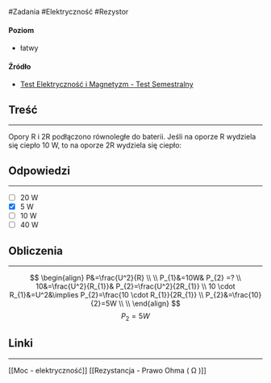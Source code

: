 #Zadania #Elektryczność  #Rezystor 
#### Poziom
- łatwy
#### Źródło
- [Test Elektryczność i Magnetyzm - Test Semestralny](https://forms.office.com/Pages/ResponseDetailPage.aspx?id=-b5xKxM7MkS19B9awieNDHc_TpPNOUxDgodrutpdKORUQ0tXMjJMTkNHVVMzR1NFVkJNTUlTRkNNVSQlQCN0PWcu&rid=22&GetResponseToken=XvVGiy20FFVTV7pjGbzHgi2Bo3R-0IPHOZvaaL_iQ4Y)
## Treść
---
Opory R i 2R podłączono równoległe do baterii. Jeśli na oporze R wydziela się ciepło 10 W, to na oporze 2R wydziela się ciepło:
## Odpowiedzi
---
- [ ] 20 W
- [x] 5 W
- [ ] 10 W
- [ ] 40 W

## Obliczenia
---

$$
\begin{align}
P&=\frac{U^2}{R} \\ \\
P_{1}&=10W& P_{2} =? \\
10&=\frac{U^2}{R_{1}}& P_{2}=\frac{U^2}{2R_{1}} \\
10 \cdot R_{1}&=U^2&\implies P_{2}=\frac{10 \cdot R_{1}}{2R_{1}} \\
P_{2}&=\frac{10}{2}=5W \\ \\
\end{align}
$$
$$
P_{2}=5W
$$
## Linki
---
[[Moc - elektryczność]]
[[Rezystancja - Prawo Ohma ( Ω )]]